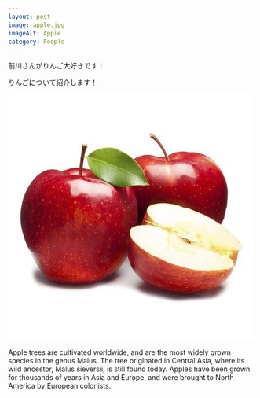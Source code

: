 ```yaml
---
layout: post
image: apple.jpg
imageAlt: Apple
category: People
---
```

前川さんがりんご大好きです！

りんごについて紹介します！

<!--more-->

![Apple](/assets/img/post/apple.jpg "Apple")

Apple trees are cultivated worldwide, and are the most widely grown species in
the genus Malus. The tree originated in Central Asia, where its wild ancestor,
Malus sieversii, is still found today. Apples have been grown for thousands of
years in Asia and Europe, and were brought to North America by European
colonists.
